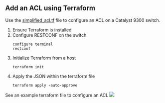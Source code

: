 ## Add an ACL using Terraform
Use the [simplified_acl.tf](simplified_acl.tf) file to configure an ACL on a Catalyst 9300 switch. 

1. Ensure Terraform is installed
1. Configure RESTCONF on the switch 
    ```
    configure terminal
    restconf 
     ```
1. Initialize Terraform from a host
   ```
   terraform init
   ``` 
1. Apply the JSON within the terraform file
   ```
   terraform apply -auto-approve
   ```

See an example terraform file to configure an ACL
![](acl.gif)
